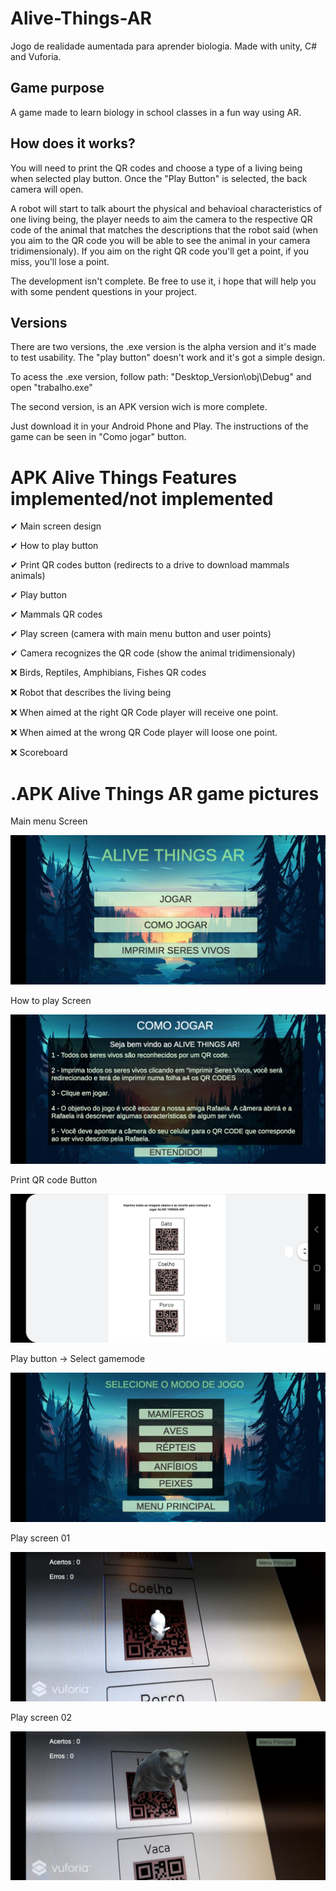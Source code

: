 # Alive-Things-AR
Jogo de realidade aumentada para aprender biologia. Made with unity, C# and Vuforia.

<h2>Game purpose</h2>
A game made to learn biology in school classes in a fun way using AR. 

<h2>How does it works?</h2>
<p>You will need to print the QR codes and choose a type of a living being when selected play button. Once the "Play Button" is selected, the back camera will open.</p>
<p>A robot will start to talk abourt the physical and behavioal characteristics of one living being, the player needs to aim the camera to the respective QR code of the animal that matches the descriptions that the robot said (when you aim to the QR code you will be able to see the animal in your camera tridimensionaly). If you aim on the right QR code you'll get a point, if you miss, you'll lose a point.</p>

<p>The development isn't complete. Be free to use it, i hope that will help you with some pendent questions in your project.<p>

<h2>Versions</h2>
<p>There are two versions, the .exe version is the alpha version and it's made to test usability. The "play button" doesn't work and it's got a simple design.<p>
<p>To acess the .exe version, follow path: "Desktop_Version\obj\Debug" and open "trabalho.exe"<p>
<p></p>
<p>The second version, is an APK version wich is more complete.<p> 
<p>Just download it in your Android Phone and Play. The instructions of the game can be seen in "Como jogar" button.<p>


<h1>APK Alive Things Features implemented/not implemented</h1>
<p>✔ Main screen design</p>
<p>✔ How to play button</p>
<p>✔ Print QR codes button (redirects to a drive to download mammals animals)</p>
<p>✔ Play button</p>
<p>✔ Mammals QR codes</p>
<p>✔ Play screen (camera with main menu button and user points)</p>
<p>✔ Camera recognizes the QR code (show the animal tridimensionaly)</p>
<p>❌ Birds, Reptiles, Amphibians, Fishes QR codes</p>
<p>❌ Robot that describes the living being</p>
<p>❌ When aimed at the right QR Code player will receive one point.</p>
<p>❌ When aimed at the wrong QR Code player will loose one point.</p>
<p>❌ Scoreboard</p>
<p></p>

<h1>.APK Alive Things AR game pictures</h1>


<p>Main menu Screen</p>

![Image of Main Menu](https://github.com/M-Nardi/Alive-Things-AR/blob/master/Images/Main%20Menu%20screen.jpg)

<p>How to play Screen</p>

![Image of How to Play](https://github.com/M-Nardi/Alive-Things-AR/blob/master/Images/How%20to%20play%20screen.jpg)

<p>Print QR code Button</p>

![Image of Play Button](https://github.com/M-Nardi/Alive-Things-AR/blob/master/Images/Print%20QR%20codes%20page.jpg)

<p>Play button -> Select gamemode</p>

![Image of ScreenGame01](https://github.com/M-Nardi/Alive-Things-AR/blob/master/Images/Select%20gamemode%20screen.jpg)

<p>Play screen 01</p>

![Image of ScreenGame02](https://github.com/M-Nardi/Alive-Things-AR/blob/master/Images/Play%20Screen%2001.jpg)

<p>Play screen 02</p>

![Image of Play Screen](https://github.com/M-Nardi/Alive-Things-AR/blob/master/Images/Play%20Screen%2002.jpg)

